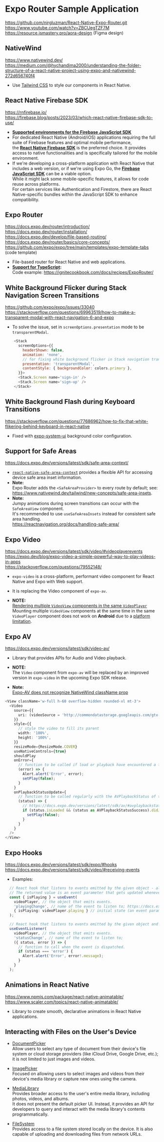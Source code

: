 # Expo Router Sample Application

https://github.com/nirgluzman/React-Native-Expo-Router.git <br/>
https://www.youtube.com/watch?v=ZBCUegTZF7M <br/>
https://resource.jsmastery.pro/aora-design (Figma design) <br/>

## NativeWind

https://www.nativewind.dev/ <br/>
https://medium.com/@hychandima2000/understanding-the-folder-structure-of-a-react-native-project-using-expo-and-nativewind-272d656740f4

- Use [Tailwind CSS](https://tailwindcss.com/) to style our components in React Native.

## React Native Firebase SDK

https://rnfirebase.io/ <br />
https://firebase.blog/posts/2023/03/which-react-native-firebase-sdk-to-use/

- **[Supported environments for the Firebase JavaScript SDK](https://firebase.google.com/docs/web/environments-js-sdk#other_environments)**
- For dedicated React Native (Android/iOS) applications requiring the full suite of Firebase features and optimal mobile performance, <br/>
the **[React Native Firebase SDK](https://rnfirebase.io/)** is the preferred choice. It provides access to native functionalities and is specifically tailored for the mobile environment.
- If we're developing a cross-platform application with React Native that includes a web version, or if we're using Expo Go, the **[Firebase JavaScript SDK](https://firebase.google.com/docs/reference/js)** can be a viable option. <br/>
While it might lack some mobile-specific features, it allows for code reuse across platforms. <br/>
For certain services like Authentication and Firestore, there are React Native-specific bundles within the JavaScript SDK to enhance compatibility.

## Expo Router

https://docs.expo.dev/router/introduction/
https://docs.expo.dev/router/installation/
https://docs.expo.dev/develop/file-based-routing/
https://docs.expo.dev/router/basics/core-concepts/
https://github.com/expo/expo/tree/main/templates/expo-template-tabs (code template)

- File-based router for React Native and web applications.
- **[Support for TypeScript](https://docs.expo.dev/router/reference/typed-routes/):**<br />
  Code example: https://ignitecookbook.com/docs/recipes/ExpoRouter/

## White Background Flicker during Stack Navigation Screen Transitions

https://github.com/expo/expo/issues/33040 <br/>
https://stackoverflow.com/questions/69963519/how-to-make-a-transparent-modal-with-react-navigation-6-and-expo

- To solve the issue, set in `screenOptions.presentation` mode to be `transparentModal`.

```js
    <Stack
      screenOptions={{
        headerShown: false,
        animation: 'none',
        // for fixing white background flicker in Stack navigation transitions.
        presentation: 'transparentModal',
        contentStyle: { backgroundColor: colors.primary },
      }}>
      <Stack.Screen name='sign-in' />
      <Stack.Screen name='sign-up' />
    </Stack>
```

## White Background Flash during Keyboard Transitions

https://stackoverflow.com/questions/77686962/how-to-fix-that-white-flikering-behind-keyboard-in-react-native

- Fixed with [expo-system-ui](https://docs.expo.dev/versions/latest/sdk/system-ui/) background color configuration.

## Support for Safe Areas

https://docs.expo.dev/versions/latest/sdk/safe-area-context/ <br />

- [`react-native-safe-area-context`](https://appandflow.github.io/react-native-safe-area-context/) provides a flexible API for accessing device safe area inset information.
- **Note:** <br/>
  Expo Router adds the `<SafeAreaProvider>` to every route by default; see: https://www.nativewind.dev/tailwind/new-concepts/safe-area-insets.
- **Note:** <br/>
  Jumpy animations during screen transitions can occur with the `SafeAreaView` component. <br/>
  It's recommended to use `useSafeAreaInsets` instead for consistent safe area handling. <br/>
  https://reactnavigation.org/docs/handling-safe-area/

## Expo Video

https://docs.expo.dev/versions/latest/sdk/video/#videoplayerevents <br/>
https://expo.dev/blog/expo-video-a-simple-powerful-way-to-play-videos-in-apps <br/>
https://stackoverflow.com/questions/79552148/

- `expo-video` is a cross-platform, performant video component for React Native and Expo with Web support.
- It is replacing the Video component of `expo-av`.

- **NOTE:** <br/>
  [Rendering multiple `VideoView` components in the same `VideoPlayer`](https://stackoverflow.com/questions/79552148/)<br />
  Mounting multiple `VideoView` components at the same time in the same `VideoPlayer` component does not work on **Android** due to a [platform limitation](https://github.com/expo/expo/issues/35012).

## Expo AV

https://docs.expo.dev/versions/latest/sdk/video-av/ <br/>

- Library that provides APIs for Audio and Video playback.

- **NOTE:** <br/>
  The `Video` component from `expo-av` will be replaced by an improved version in `expo-video` in the upcoming Expo SDK release.

- **Note:** <br/>
  [Expo-AV does not recognize NativeWind className prop](https://stackoverflow.com/questions/79551685/does-expo-av-support-classname-prop)

```ts
<View className='w-full h-60 overflow-hidden rounded-xl mt-3'>
  <Video
    source={{
      uri: (videoSource = 'http://commondatastorage.googleapis.com/gtv-videos-bucket/sample/ElephantsDream.mp4'), // VIDEO PLACEHOLDER
    }}
    style={{
      // style the video to fill its parent
      width: '100%',
      height: '100%',
    }}
    resizeMode={ResizeMode.COVER}
    useNativeControls={true}
    shouldPlay
    onError={
      // function to be called if load or playback have encountered a fatal error.
      (error) => {
        Alert.alert('Error', error);
        setPlay(false);
      }
    }
    onPlaybackStatusUpdate={
      // function to be called regularly with the AVPlaybackStatus of the video.
      (status) => {
        // https://docs.expo.dev/versions/latest/sdk/av/#avplaybackstatussuccess
        if (status.isLoaded && (status as AVPlaybackStatusSuccess).didJustFinish) {
          setPlay(false);
        }
      }
    }
  />
</View>
```

## Expo Hooks

https://docs.expo.dev/versions/latest/sdk/expo/#hooks <br/>
https://docs.expo.dev/versions/latest/sdk/video/#receiving-events

- Examples:

```ts
  // React hook that listens to events emitted by the given object - allows us to listen to events emitted by the player.
  // The returned value is an event parameter that gets updated whenever a new event is dispatched.
  const { isPlaying } = useEvent(
    videoPlayer, // the object that emits events.
    'playingChange', // name of the event to listen to; https://docs.expo.dev/versions/latest/sdk/video/#videoplayerevents
    { isPlaying: videoPlayer.playing } // initial state (an event parameter to use until the event is called for the first time).
  );
```
```ts
  // React hook that listens to events emitted by the given object and calls the listener function whenever a new event is dispatched.
  useEventListener(
    videoPlayer, // the object that emits events.
    'statusChange', // name of the event to listen to;
    ({ status, error }) => {
      // function to call when the event is dispatched.
      if (status === 'error') {
        Alert.alert('Error', error!.message);
      }
    }
  );
```
## Animations in React Native

https://www.npmjs.com/package/react-native-animatable/ <br/>
https://www.scaler.com/topics/react-native-animatable/

- Library to create smooth, declarative animations in React Native applications.

## Interacting with Files on the User's Device

- [DocumentPicker](https://docs.expo.dev/versions/latest/sdk/document-picker/) <br/>
Allow users to select any type of document from their device's file system or cloud storage providers (like iCloud Drive, Google Drive, etc.); it is not limited to just images and videos.

- [ImagePicker](https://docs.expo.dev/versions/latest/sdk/imagepicker/) <br/>
Focused on allowing users to select images and videos from their device's media library or capture new ones using the camera.

- [MediaLibrary](https://docs.expo.dev/versions/latest/sdk/media-library/) <br/>
Provides broader access to the user's entire media library, including photos, videos, and albums. <br/>
It does not present the default picker UI. Instead, it provides an API for developers to query and interact with the media library's contents programmatically.

- [FileSystem](https://docs.expo.dev/versions/latest/sdk/filesystem/) <br/>
Provides access to a file system stored locally on the device. It is also capable of uploading and downloading files from network URLs.
